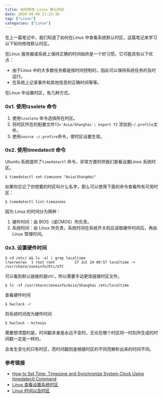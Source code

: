 ```yaml
---
title: 如何修改 Linux 默认时区
date: 2020-08-09 21:23:30
tag: ["Linux"]
categories: ["Linux"]
---
```


在上一篇笔记中，我们知道了如何在Linux 中查看系统默认时区，这篇笔记来学习以下如何修改默认时区。

<!-- more -->

在Linux 服务器或系统上保持正确的时间始终是一个好习惯，它可能具有以下优点：
* 由于Linux 中的大多数任务都是按时间控制的，因此可以保持系统任务的及时运行。
* 在系统上记录事件和其他信息的正确时间等等。

在Linux 中设置时区，有几种方式。

### 0x1. 使用tzselete 命令
1. 使用`tzselete` 命令选择所在时区。
2. 将时区所在的配置文件`TZ='Asia/Shanghai'; export TZ` 添加到`~/.profile`文件。
3. 使用`source ~/.profire`命令，使时区设置生效。

### 0x2. 使用timedatectl 命令
Ubuntu 系统提供了`timedatectl` 命令，非常方便的供我们查看设置Linux 系统时区。

```
$ timedatectl set-timezone "Asia/ShangHai"
```

如果你忘记了你想要的时区叫什么名字，那么可以使用下面的命令查看所有可用时区：
```
$ timedatectl list-timezones
```

因为 Linux 的时间分为两种：
1. 硬件时间：由 BIOS（或CMOS）所负责。
2. 系统时间：由 Linux 所负责，系统时间在系统开关机后读取硬件时间后，再由 Linux 管理时间。

### 0x3. 设置硬件时间

```
$ cd /etc/ && ls -al | grep localtime
lrwxrwxrwx  1 root root         27 Jul 24 00:57 localtime -> /usr/share/zoneinfo/Etc/UTC
```
可以看到默认链接的是`UTC`，所以需要手动更改链接时区文件。

```
$ ln -sf /usr/share/zoneinfo/Asia/Shanghai /etc/localtime 
```

查看硬件时间
```
$ hwclock -r
```

将系统时间改为硬件时间
```
$ hwclock --hctosys
```

需要想清楚的是，时间戳本身是永远不变的，无论在哪个时区同一时刻所生成的时间戳一定是一样的。

会发生变化的只有时区，而时间戳则是根据时区的不同而解析出来的时间不同。

### 参考链接
* [How to Set Time, Timezone and Synchronize System Clock Using timedatectl Command](https://www.tecmint.com/set-time-timezone-and-synchronize-time-using-timedatectl-command/)
* [Linux 查看设置系统时区](https://www.cnblogs.com/kerrycode/p/4217995.html)
* [Linux 时间以及时区](https://david50.pixnet.net/blog/post/45228135-%5B%E7%AD%86%E8%A8%98%5Dlinux%E6%99%82%E9%96%93%E5%8F%8A%E6%99%82%E5%8D%80)
